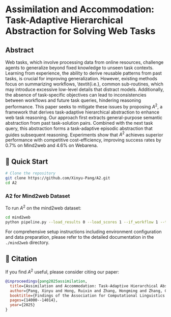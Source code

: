 # Assimilation and Accommodation: Task-Adaptive Hierarchical Abstraction for Solving Web Tasks

## Abstract
Web tasks, which involve processing data from online resources, challenge agents to generalize beyond fixed knowledge to unseen task contexts. Learning from experience, the ability to derive reusable patterns from past tasks, is crucial for improving generalization.
However, existing methods focus on summarizing workflows, \textit{i.e.}, common sub-routines, which may introduce excessive low-level details that distract models. Additionally, the absence of task-specific objectives can lead to inconsistencies between workflows and future task queries, hindering reasoning performance. This paper seeks to mitigate these issues by proposing $A^2$, a framework that derives task-adaptive hierarchical abstraction to enhance web task reasoning. Our approach first extracts general-purpose semantic abstraction from past task-solution pairs. Combined with the next task query, this abstraction forms a task-adaptive episodic abstraction that guides subsequent reasoning. Experiments show that $A^2$ achieves superior performance with competitive cost-efficiency, improving success rates by 0.7\% on Mind2web and 4.6\% on Webarena.


## 🚀 Quick Start

```bash
# Clone the repository
git clone https://github.com/Xinyu-Pang/A2.git
cd A2
```

### A2 for Mind2web Dataset
To run $A^2$ on the mind2web dataset:
```bash
cd mind2web
python pipeline.py --load_results 0 --load_scores 1 --if_workflow 1 --top_k_elements 5 --benchmark test_task
```

For comprehensive setup instructions including environment configuration and data preparation, please refer to the detailed documentation in the `./mind2web` directory.


## 📖 Citation

If you find $A^2$ useful, please consider citing our paper:

```bibtex
@inproceedings{pang2025assimilation,
  title={Assimilation and Accommodation: Task-Adaptive Hierarchical Abstraction for Solving Web Tasks},
  author={Pang, Xinyu and Hong, Ruixin and Zhang, Hongming and Zhang, Changshui},
  booktitle={Findings of the Association for Computational Linguistics: ACL 2025},
  pages={14000--14014},
  year={2025}
}
```